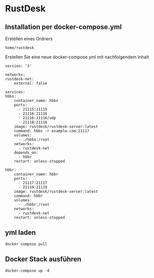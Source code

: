 # RustDesk

## Installation per docker-compose.yml

Erstellen eines Ordners
```
home/rustdesk
```

Erstellen Sie eine neue docker-compose.yml mit nachfolgendem Inhalt

```
version: '3'

networks:
rustdesk-net:
    external: false

services:
hbbs:
    container_name: hbbs
    ports:
      - 21115:21115
      - 21116:21116
      - 21116:21116/udp
      - 21118:21118
    image: rustdesk/rustdesk-server:latest
    command: hbbs -r example.com:21117
    volumes:
      - ./hbbs:/root
    networks:
      - rustdesk-net
    depends_on:
      - hbbr
    restart: unless-stopped

hbbr:
    container_name: hbbr
    ports:
      - 21117:21117
      - 21119:21119
    image: rustdesk/rustdesk-server:latest
    command: hbbr
    volumes:
      - ./hbbr:/root
    networks:
      - rustdesk-net
    restart: unless-stopped
```

## yml laden
```
docker compose pull
```

## Docker Stack ausführen
```
docker-compose up -d
```
